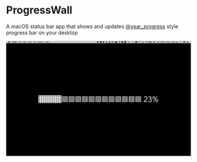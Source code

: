 # ProgressWall

A macOS status bar app that shows and updates [@year_progress](https://twitter.com/year_progress) style progress bar on your desktop

![](https://github.com/hkalexling/ProgressWall/blob/master/img/screenshot.png?raw=true)
